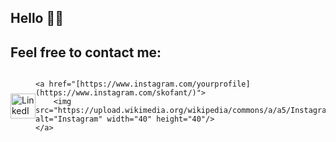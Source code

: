 ## Hello 👋😄



<!--
**annechh/annechh** is a ✨ _special_ ✨ repository because its `README.md` (this file) appears on your GitHub profile.

Here are some ideas to get you started:

- 🔭 I’m currently working on ...
- 🌱 I’m currently learning ...
- 👯 I’m looking to collaborate on ...
- 🤔 I’m looking for help with ...
- 💬 Ask me about ...
- 📫 How to reach me: ...
- 😄 Pronouns: ...
- ⚡ Fun fact: ...
-->

Feel free to contact me:
---
<div style="display: flex; align-items: center;">
    <a href="[https://www.linkedin.com/in/yourprofile](https://www.linkedin.com/in/anne-cathrine-hauge-b893bbb3/)">
        <img src="https://upload.wikimedia.org/wikipedia/commons/c/ca/LinkedIn_logo_initials.png" alt="LinkedIn" width="40" height="40"/>
    </a>
    
    <a href="[https://www.instagram.com/yourprofile](https://www.instagram.com/skofant/)">
        <img src="https://upload.wikimedia.org/wikipedia/commons/a/a5/Instagram_icon.png" alt="Instagram" width="40" height="40"/>
    </a>
</div>
